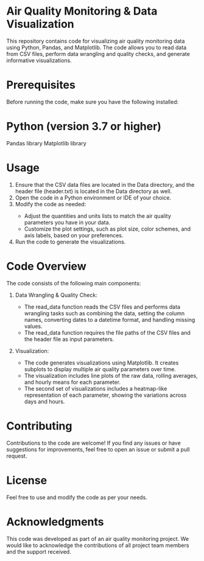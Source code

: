 # Air Quality Monitoring & Data Visualization
This repository contains code for visualizing air quality monitoring data using Python, Pandas, and Matplotlib. The code allows you to read data from CSV files, perform data wrangling and quality checks, and generate informative visualizations.

# Prerequisites
Before running the code, make sure you have the following installed:

# Python (version 3.7 or higher)
Pandas library
Matplotlib library

# Usage
<ol>
<li> Ensure that the CSV data files are located in the Data directory, and the header file (header.txt) is located in the Data directory as well.</li>
<li> Open the code in a Python environment or IDE of your choice.</li>
<li> Modify the code as needed:</li>
<ul>
<li>Adjust the quantities and units lists to match the air quality parameters you have in your data.</li>
<li>Customize the plot settings, such as plot size, color schemes, and axis labels, based on your preferences.</li>
</ul>
<li>Run the code to generate the visualizations.</li>
</ol>

# Code Overview
The code consists of the following main components:

1. Data Wrangling & Quality Check:

    - The read_data function reads the CSV files and performs data wrangling tasks such as combining the data, setting the column names, converting dates to a datetime format, and handling missing values.
    - The read_data function requires the file paths of the CSV files and the header file as input parameters.
2. Visualization:

    - The code generates visualizations using Matplotlib. It creates subplots to display multiple air quality parameters over time.
    - The visualization includes line plots of the raw data, rolling averages, and hourly means for each parameter.
    - The second set of visualizations includes a heatmap-like representation of each parameter, showing the variations across days and hours.
 
# Contributing
Contributions to the code are welcome! If you find any issues or have suggestions for improvements, feel free to open an issue or submit a pull request.

# License
Feel free to use and modify the code as per your needs.

# Acknowledgments
This code was developed as part of an air quality monitoring project. We would like to acknowledge the contributions of all project team members and the support received.

